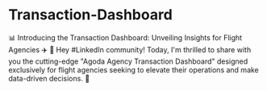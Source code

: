 # Transaction-Dashboard
📊 Introducing the Transaction Dashboard: Unveiling Insights for Flight Agencies ✈️ 👋 Hey #LinkedIn community! Today, I'm thrilled to share with you the cutting-edge "Agoda Agency Transaction Dashboard" designed exclusively for flight agencies seeking to elevate their operations and make data-driven decisions. 🚀
